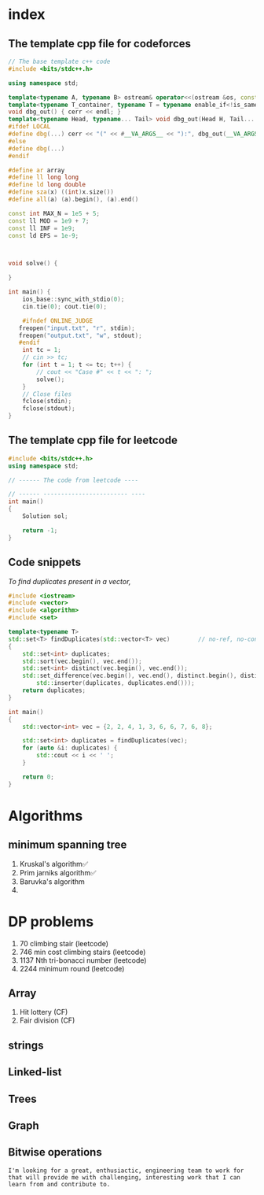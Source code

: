 # index

## The template cpp file for codeforces

```cpp
// The base template c++ code
#include <bits/stdc++.h>

using namespace std;

template<typename A, typename B> ostream& operator<<(ostream &os, const pair<A, B> &p) { return os << '(' << p.first << ", " << p.second << ')'; }
template<typename T_container, typename T = typename enable_if<!is_same<T_container, string>::value, typename T_container::value_type>::type> ostream& operator<<(ostream &os, const T_container &v) { os << '{'; string sep; for (const T &x : v) os << sep << x, sep = ", "; return os << '}'; }
void dbg_out() { cerr << endl; }
template<typename Head, typename... Tail> void dbg_out(Head H, Tail... T) { cerr << ' ' << H; dbg_out(T...); }
#ifdef LOCAL
#define dbg(...) cerr << "(" << #__VA_ARGS__ << "):", dbg_out(__VA_ARGS__)
#else
#define dbg(...)
#endif

#define ar array
#define ll long long
#define ld long double
#define sza(x) ((int)x.size())
#define all(a) (a).begin(), (a).end()

const int MAX_N = 1e5 + 5;
const ll MOD = 1e9 + 7;
const ll INF = 1e9;
const ld EPS = 1e-9;



void solve() {

}

int main() {
    ios_base::sync_with_stdio(0);
    cin.tie(0); cout.tie(0);

    #ifndef ONLINE_JUDGE
   freopen("input.txt", "r", stdin);
   freopen("output.txt", "w", stdout);
   #endif
    int tc = 1;
    // cin >> tc;
    for (int t = 1; t <= tc; t++) {
        // cout << "Case #" << t << ": ";
        solve();
    }
    // Close files
    fclose(stdin);
    fclose(stdout);
}
```

## The template cpp file for leetcode

```cpp
#include <bits/stdc++.h>
using namespace std;

// ------ The code from leetcode ----

// ------ ------------------------ ----
int main()
{
    Solution sol;

    return -1;
}
```

## Code snippets

_To find duplicates present in a vector,_

```cpp
#include <iostream>
#include <vector>
#include <algorithm>
#include <set>

template<typename T>
std::set<T> findDuplicates(std::vector<T> vec)        // no-ref, no-const
{
    std::set<int> duplicates;
    std::sort(vec.begin(), vec.end());
    std::set<int> distinct(vec.begin(), vec.end());
    std::set_difference(vec.begin(), vec.end(), distinct.begin(), distinct.end(),
        std::inserter(duplicates, duplicates.end()));
    return duplicates;
}

int main()
{
    std::vector<int> vec = {2, 2, 4, 1, 3, 6, 6, 7, 6, 8};

    std::set<int> duplicates = findDuplicates(vec);
    for (auto &i: duplicates) {
        std::cout << i << ' ';
    }

    return 0;
}
```

# Algorithms

## minimum spanning tree

1. Kruskal's algorithm✅
2. Prim jarniks algorithm✅
3. Baruvka's algorithm
4.

# DP problems

1. 70 climbing stair (leetcode)
2. 746 min cost climbing stairs (leetcode)
3. 1137 Nth tri-bonacci number (leetcode)
4. 2244 minimum round (leetcode)

## Array

1. Hit lottery (CF)
2. Fair division (CF)

## strings

## Linked-list

## Trees

## Graph

## Bitwise operations

```
I'm looking for a great, enthusiactic, engineering team to work for that will provide me with challenging, interesting work that I can learn from and contribute to.
```
